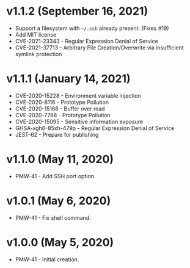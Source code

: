 # v1.1.2 (September 16, 2021)
 * Support a filesystem with `~/.ssh` already present. (Fixes #19)
 * Add MIT license
 * CVE-2021-23343 - Regular Expression Denial of Service
 * CVE-2021-37713 - Arbitrary File Creation/Overwrite via insufficient symlink protection

# v1.1.1 (January 14, 2021)
 * CVE-2020-15228 - Environment variable injection
 * CVE-2020-8116 - Prototype Pollution
 * CVE-2020-15168 - Buffer over read
 * CVE-2020-7788 - Prototype Pollution
 * CVE-2020-15095 - Sensitive information exposure  
 * GHSA-xgh6-85xh-479p - Regular Expression Denial of Service  
 * JEST-62 - Prepare for publishing

# v1.1.0 (May 11, 2020)
 * PMW-41 - Add SSH port option.
 
# v1.0.1 (May 6, 2020)
 * PMW-41 - Fix shell command.
 
# v1.0.0 (May 5, 2020)
 * PMW-41 - Initial creation.
